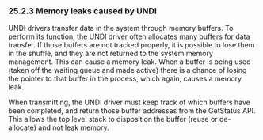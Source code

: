 <!--- @file
  25.2.3 Memory leaks caused by UNDI

  Copyright (c) 2012-2018, Intel Corporation. All rights reserved.<BR>

  Redistribution and use in source (original document form) and 'compiled'
  forms (converted to PDF, epub, HTML and other formats) with or without
  modification, are permitted provided that the following conditions are met:

  1) Redistributions of source code (original document form) must retain the
     above copyright notice, this list of conditions and the following
     disclaimer as the first lines of this file unmodified.

  2) Redistributions in compiled form (transformed to other DTDs, converted to
     PDF, epub, HTML and other formats) must reproduce the above copyright
     notice, this list of conditions and the following disclaimer in the
     documentation and/or other materials provided with the distribution.

  THIS DOCUMENTATION IS PROVIDED BY TIANOCORE PROJECT "AS IS" AND ANY EXPRESS OR
  IMPLIED WARRANTIES, INCLUDING, BUT NOT LIMITED TO, THE IMPLIED WARRANTIES OF
  MERCHANTABILITY AND FITNESS FOR A PARTICULAR PURPOSE ARE DISCLAIMED. IN NO
  EVENT SHALL TIANOCORE PROJECT  BE LIABLE FOR ANY DIRECT, INDIRECT, INCIDENTAL,
  SPECIAL, EXEMPLARY, OR CONSEQUENTIAL DAMAGES (INCLUDING, BUT NOT LIMITED TO,
  PROCUREMENT OF SUBSTITUTE GOODS OR SERVICES; LOSS OF USE, DATA, OR PROFITS;
  OR BUSINESS INTERRUPTION) HOWEVER CAUSED AND ON ANY THEORY OF LIABILITY,
  WHETHER IN CONTRACT, STRICT LIABILITY, OR TORT (INCLUDING NEGLIGENCE OR
  OTHERWISE) ARISING IN ANY WAY OUT OF THE USE OF THIS DOCUMENTATION, EVEN IF
  ADVISED OF THE POSSIBILITY OF SUCH DAMAGE.

-->

### 25.2.3 Memory leaks caused by UNDI

UNDI drivers transfer data in the system through memory buffers. To perform its
function, the UNDI driver often allocates many buffers for data transfer. If
those buffers are not tracked properly, it is possible to lose them in the
shuffle, and they are not returned to the system memory management. This can
cause a memory leak. When a buffer is being used (taken off the waiting queue
and made active) there is a chance of losing the pointer to that buffer in the
process, which again, causes a memory leak.

When transmitting, the UNDI driver must keep track of which buffers have been
completed, and return those buffer addresses from the GetStatus API. This
allows the top level stack to disposition the buffer (reuse or de-allocate) and
not leak memory.
